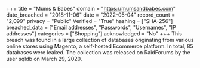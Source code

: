 +++
title = "Mums & Babes"
domain = "https://mumsandbabes.com"
date_breached = "2018-11-06"
date = "2022-05-04"
record_count = "2,099"
privacy = "Public"
Verified = "True"
hashing = ["SHA-256"]
breached_data = ["Email addresses", "Passwords", "Usernames", "IP addresses"]
categories = ["Shopping"]
acknowledged = "No"
+++
This breach was found in a large collection of databases originating from various online stores using Magento, a self-hosted Ecommerce platform. In total, 85 databases were leaked. The collection was released on RaidForums by the user sqldb on March 29, 2020.
